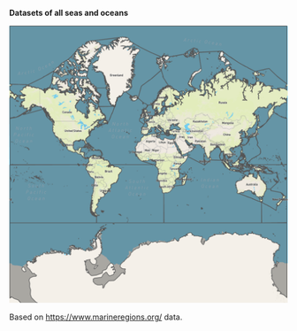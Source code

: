 **Datasets of all seas and oceans**

![img.png](img.png)

Based on https://www.marineregions.org/ data.